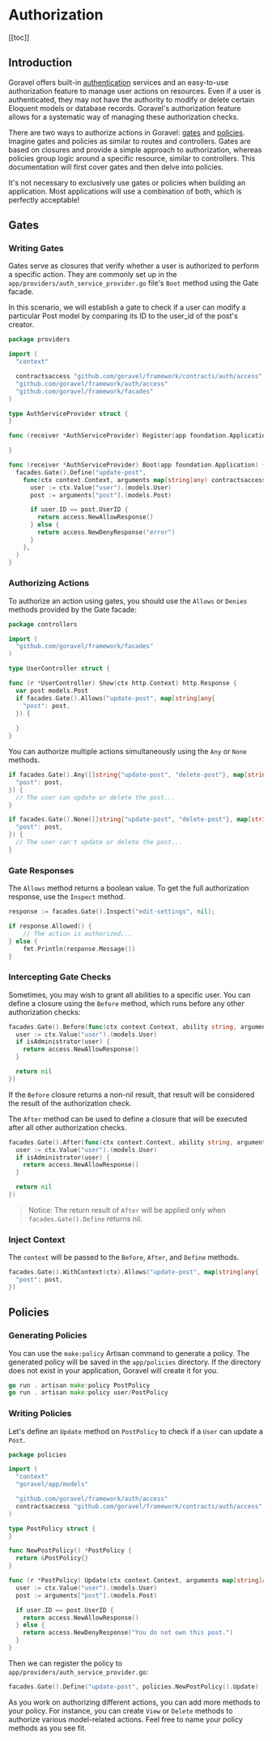 # Authorization

[[toc]]

## Introduction

Goravel offers built-in [authentication](./authentication.md) services and an easy-to-use authorization feature to manage user actions on resources. Even if a user is authenticated, they may not have the authority to modify or delete certain Eloquent models or database records. Goravel's authorization feature allows for a systematic way of managing these authorization checks. 

There are two ways to authorize actions in Goravel: [gates](#Gates) and [policies](#Policies). Imagine gates and policies as similar to routes and controllers. Gates are based on closures and provide a simple approach to authorization, whereas policies group logic around a specific resource, similar to controllers. This documentation will first cover gates and then delve into policies.

It's not necessary to exclusively use gates or policies when building an application. Most applications will use a combination of both, which is perfectly acceptable!

## Gates

### Writing Gates

Gates serve as closures that verify whether a user is authorized to perform a specific action. They are commonly set up in the `app/providers/auth_service_provider.go` file's `Boot` method using the Gate facade.

In this scenario, we will establish a gate to check if a user can modify a particular Post model by comparing its ID to the user_id of the post's creator.

```go
package providers

import (
  "context"

  contractsaccess "github.com/goravel/framework/contracts/auth/access"
  "github.com/goravel/framework/auth/access"
  "github.com/goravel/framework/facades"
)

type AuthServiceProvider struct {
}

func (receiver *AuthServiceProvider) Register(app foundation.Application) {

}

func (receiver *AuthServiceProvider) Boot(app foundation.Application) {
  facades.Gate().Define("update-post",
    func(ctx context.Context, arguments map[string]any) contractsaccess.Response {
      user := ctx.Value("user").(models.User)
      post := arguments["post"].(models.Post)

      if user.ID == post.UserID {
        return access.NewAllowResponse()
      } else {
        return access.NewDenyResponse("error")
      }
    },
  )
}
```

### Authorizing Actions

To authorize an action using gates, you should use the `Allows` or `Denies` methods provided by the Gate facade:

```go
package controllers

import (
  "github.com/goravel/framework/facades"
)

type UserController struct {

func (r *UserController) Show(ctx http.Context) http.Response {
  var post models.Post
  if facades.Gate().Allows("update-post", map[string]any{
    "post": post,
  }) {
    
  }
}
```

You can authorize multiple actions simultaneously using the `Any` or `None` methods.

```go
if facades.Gate().Any([]string{"update-post", "delete-post"}, map[string]any{
  "post": post,
}) {
  // The user can update or delete the post...
}

if facades.Gate().None([]string{"update-post", "delete-post"}, map[string]any{
  "post": post,
}) {
  // The user can't update or delete the post...
}
```

### Gate Responses

The `Allows` method returns a boolean value. To get the full authorization response, use the `Inspect` method.

```go
response := facades.Gate().Inspect("edit-settings", nil);

if response.Allowed() {
    // The action is authorized...
} else {
    fmt.Println(response.Message())
}
```

### Intercepting Gate Checks

Sometimes, you may wish to grant all abilities to a specific user. You can define a closure using the `Before` method, which runs before any other authorization checks:

```go
facades.Gate().Before(func(ctx context.Context, ability string, arguments map[string]any) contractsaccess.Response {
  user := ctx.Value("user").(models.User)
  if isAdministrator(user) {
    return access.NewAllowResponse()
  }

  return nil
})
```

If the `Before` closure returns a non-nil result, that result will be considered the result of the authorization check.

The `After` method can be used to define a closure that will be executed after all other authorization checks.

```go
facades.Gate().After(func(ctx context.Context, ability string, arguments map[string]any, result contractsaccess.Response) contractsaccess.Response {
  user := ctx.Value("user").(models.User)
  if isAdministrator(user) {
    return access.NewAllowResponse()
  }

  return nil
})
```

> Notice: The return result of `After` will be applied only when `facades.Gate().Define` returns nil.

### Inject Context

The `context` will be passed to the `Before`, `After`, and `Define` methods.

```go
facades.Gate().WithContext(ctx).Allows("update-post", map[string]any{
  "post": post,
})
```

## Policies

### Generating Policies

You can use the `make:policy` Artisan command to generate a policy. The generated policy will be saved in the `app/policies` directory. If the directory does not exist in your application, Goravel will create it for you.

```go
go run . artisan make:policy PostPolicy
go run . artisan make:policy user/PostPolicy
```

### Writing Policies

Let's define an `Update` method on `PostPolicy` to check if a `User` can update a `Post`.

```go
package policies

import (
  "context"
  "goravel/app/models"

  "github.com/goravel/framework/auth/access"
  contractsaccess "github.com/goravel/framework/contracts/auth/access"
)

type PostPolicy struct {
}

func NewPostPolicy() *PostPolicy {
  return &PostPolicy{}
}

func (r *PostPolicy) Update(ctx context.Context, arguments map[string]any) contractsaccess.Response {
  user := ctx.Value("user").(models.User)
  post := arguments["post"].(models.Post)

  if user.ID == post.UserID {
    return access.NewAllowResponse()
  } else {
    return access.NewDenyResponse("You do not own this post.")
  }
}
```

Then we can register the policy to `app/providers/auth_service_provider.go`:

```go
facades.Gate().Define("update-post", policies.NewPostPolicy().Update)
```

As you work on authorizing different actions, you can add more methods to your policy. For instance, you can create `View` or `Delete` methods to authorize various model-related actions. Feel free to name your policy methods as you see fit.

<CommentService/>
